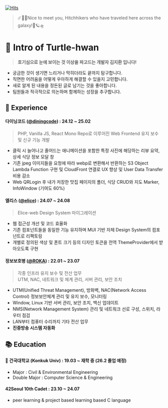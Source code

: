 <!--
**Turtle-Hwan/Turtle-Hwan** is a ✨ _special_ ✨ repository because its `README.md` (this file) appears on your GitHub profile.

Here are some ideas to get you started:
- 🔭 I’m currently working on ...
- 🌱 I’m currently learning ...
- 👯 I’m looking to collaborate on ...
- 🤔 I’m looking for help with ...
- 💬 Ask me about ...
- 📫 How to reach me: ...
- 😄 Pronouns: ...
- ⚡ Fun fact: ...
-->

[![Hits](https://hits.seeyoufarm.com/api/count/incr/badge.svg?url=https%3A%2F%2Fgithub.com%2FTurtle-Hwan&count_bg=%2379C83D&title_bg=%230F3023&icon=&icon_color=%23FFFFFF&title=traveled&edge_flat=false)](https://hits.seeyoufarm.com)  
> ☄️🌌🚀Nice to meet you, Hitchhikers who have traveled here across the galaxy!🌠🪐🛸  

# 👋 Intro of Turtle-hwan
> **호기심으로 눈에 보이는 것 이상을 파고드는 개발자 김지환 입니다!**
- 궁금한 것이 생기면 느리거나 막히더라도 끝까지 탐구합니다.
- 직면한 어려움을 어떻게 우아하게 해결할 수 있을지 고민합니다.
- 새로 알게 된 내용을 정돈된 글로 남기는 것을 좋아합니다.
- 팀원들과 적극적으로 의논하며 함께하는 성장을 추구합니다.

## 💼 Experience
#### 다이닝코드 ([@diningcode](https://www.diningcode.com/)) : 24.12 ~ 25.02
> PHP, Vanilla JS, React Mono Repo로 이루어진 Web Frontend 유지 보수 및 신규 기능 개발
  - 클릭 시 늘어나고 줄어드는 애니메이션을 포함한 특정 사진에 해당하는 리뷰 요약, 상세 식당 정보 모달 창
  - 기존 jpeg 이미지들을 요청에 따라 webp로 변환해서 반환하는 S3 Object Lambda Function 구현 및 CloudFront 연결로 UX 향상 및 User Data Transfer 비용 감소
  - Web QRLogin 후 내가 저장한 맛집 페이지의 폴더, 식당 CRUD와 지도 Marker, InfoWindow (기여도 60%)

#### 엘리스 ([@elice](https://elice.io/ko)) : 24.07 ~ 24.08
> Elice-web Design System 마이그레이션
- 웹 접근성 개선 및 코드 효율화
- 기존 컴포넌트들을 동일한 기능 유지하며 MUI 기반 자체 Design System의 컴포넌트로 리팩토링
- 개별로 정의된 색상 및 폰트 크기 등의 디자인 토큰을 전역 ThemeProvider에서 받아오도록 구현

#### 정보보호병 ([@ROKA](https://www.army.mil.kr/sites/army/index.do)) : 22.01 ~ 23.07
> 각종 인프라 유지 보수 및 전산 업무  
> UTM, NAC, 네트워크 및 체계 관리, 서버 관리, 보안 조치  
- UTM(Unified Threat Management), 방화벽, NAC(Network Access Control) 정보보안체계 관리 및 유지 보수, 모니터링
- Window, Linux 기반 서버 관리, 보안 조치, 백신 업데이트
- NMS(Network Management System) 관리 및 네트워크 선로 구성, 스위치, 라우터 점검
- LAN부터 컴퓨터 수리까지 기타 전산 업무
- **진중방송 시스템 자동화**

## 📚 Education
#### 🏫 건국대학교 (Konkuk Univ) : 19.03 ~ 재학 중 (26.2 졸업 예정)    
  - Major : Civil & Environmental Engineering
  - Double Major : Computer Science & Engineering
#### 42Seoul 10th Cadet : 23.10 ~ 24.07
  - peer learning & project based learning based C language


<!--
## ✨ Skills
세 가지로 나눠서 설명 및 tag image 달기
#### Implement and Deploy Full Services ★★★
HTML / CSS
- 반응형 디자인 / SEO / Tailwind, Bootstrap 
Javascript
- ES6 문법 / Typescript / Vanila
React
- component 설계, 재사용성 / hook

#### Make Toy Projects ★★☆

#### Tried at Least Once, Basic Understanding ★☆☆


## 대학 공부 -> 블로그 or obsidian 모음 repo 링크로
## Blog Posts
-->


<!-- 
## 💻 Project & Studying
프로젝트명 : 프로젝트 설명 / 구현 기술 / 사용 기술 태그 
-> 큰 프로젝트들 기록 -> 아래에 작은 프로젝트들 모아서 한 줄 정도씩 기록
-->




<!--
### 🌱 I’m currently learning & 🤔 I'm currently interested   

[![](https://img.shields.io/badge/Git-F05032?style=flat&logo=Git&logoColor=white)]()
[![](https://img.shields.io/badge/GitHub-181717?style=flat&logo=GitHub&logoColor=white)](https://github.com/Turtle-Hwan)


![](https://img.shields.io/badge/C-A8B9CC?style=flat&logo=C&logoColor=white)
![](https://img.shields.io/badge/C++-00599C1?style=flat&logo=C%2B%2B&logoColor=white)
![](https://img.shields.io/badge/Java-007396?style=flat&logo=Java&logoColor=white)

![](https://img.shields.io/badge/Python-3776AB?style=flat&logo=Python&logoColor=white)
![](https://img.shields.io/badge/Django-092E20?style=flat&logo=Django&logoColor=white)
![](https://img.shields.io/badge/pandas-150458?style=flat&logo=pandas&logoColor=white)
![](https://img.shields.io/badge/NumPy-013243?style=flat&logo=NumPy&logoColor=white)


![](https://img.shields.io/badge/HTML5-E34F26?style=flat&logo=HTML5&logoColor=white)
![](https://img.shields.io/badge/CSS3-1572B6?style=flat&logo=CSS3&logoColor=white)


![](https://img.shields.io/badge/npm-CB3837?style=flat&logo=npm&logoColor=white)
![](https://img.shields.io/badge/Node.js-339933?style=flat&logo=Node.js&logoColor=white)


![](https://img.shields.io/badge/JavaScript-F7DF1E?style=flat&logo=JavaScript&logoColor=white)
![](https://img.shields.io/badge/React-61DAFB?style=flat&logo=React&logoColor=white)
![](https://img.shields.io/badge/Express-000000?style=flat&logo=Express&logoColor=white)
![](https://img.shields.io/badge/MySQL-4479A1?style=flat&logo=MySQL&logoColor=white)

![](https://img.shields.io/badge/Unity-000000?style=flat&logo=Unity&logoColor=white)
![](https://img.shields.io/badge/C%20Sharp-239120?style=flat&logo=C%20Sharp&logoColor=white)
![](https://img.shields.io/badge/Arduino-00979D?style=flat&logo=Arduino&logoColor=white)

### Stack

[![Anurag's GitHub stats](https://github-readme-stats.vercel.app/api?username=Turtle-Hwan&show_icons=true&bg_color=DEG,e8f245,73C72D,5f9f29&title_color=395126&text_color=ffffff)](https://github.com/anuraghazra/github-readme-stats)

[![Top Langs](https://github-readme-stats.vercel.app/api/top-langs/?username=Turtle-Hwan&show_icons=true&bg_color=cdffa5&title_color=395126&text_color=395126&layout=compact&exclude_repo=study&langs_count=10)](https://github.com/anuraghazra/github-readme-stats)

-->
